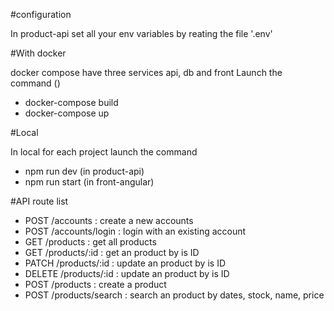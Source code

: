 #configuration

In product-api set all your env variables by reating the file '.env'

#With docker

docker compose have three services api, db and front
Launch the command ()
- docker-compose build
- docker-compose up

#Local

In local for each project launch the command
- npm run dev (in product-api)
- npm run start (in front-angular)

#API
route list
- POST /accounts : create a new accounts
- POST /accounts/login : login with an existing account
- GET /products : get all products
- GET /products/:id : get an product by is ID
- PATCH /products/:id : update an product by is ID
- DELETE /products/:id : update an product by is ID
- POST /products : create a product
- POST /products/search : search an product by dates, stock, name, price
